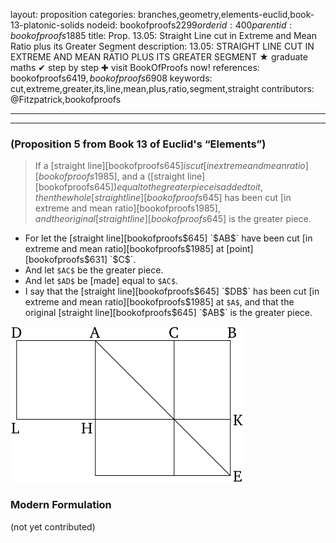 layout: proposition
categories: branches,geometry,elements-euclid,book-13-platonic-solids
nodeid: bookofproofs$2299
orderid: 400
parentid: bookofproofs$1885
title: Prop. 13.05: Straight Line cut in Extreme and Mean Ratio plus its Greater Segment
description: 13.05: STRAIGHT LINE CUT IN EXTREME AND MEAN RATIO PLUS ITS GREATER SEGMENT &#9733; graduate maths &#10004; step by step &#10010; visit BookOfProofs now!
references: bookofproofs$6419,bookofproofs$6908
keywords: cut,extreme,greater,its,line,mean,plus,ratio,segment,straight
contributors: @Fitzpatrick,bookofproofs

---


---

### (Proposition 5 from Book 13 of Euclid's “Elements”)

> If a [straight line][bookofproofs$645] is cut [in extreme and mean ratio][bookofproofs$1985], and a ([straight line][bookofproofs$645]) equal to the greater piece is added to it, then the whole [straight line][bookofproofs$645] has been cut [in extreme and mean ratio][bookofproofs$1985], and the original [straight line][bookofproofs$645] is the greater piece.

* For let the [straight line][bookofproofs$645] `$AB$` have been cut [in extreme and mean ratio][bookofproofs$1985] at [point][bookofproofs$631] `$C$`.
* And let `$AC$` be the greater piece.
* And let `$AD$` be [made] equal to `$AC$`.
* I say that the [straight line][bookofproofs$645] `$DB$` has been cut [in extreme and mean ratio][bookofproofs$1985] at `$A$`, and that the original [straight line][bookofproofs$645] `$AB$` is the greater piece.

![fig05e](https://github.com/bookofproofs/bookofproofs.github.io/blob/main/_sources/_assets/images/euclid/Book13/fig05e.png?raw=true)



### Modern Formulation

(not yet contributed)
